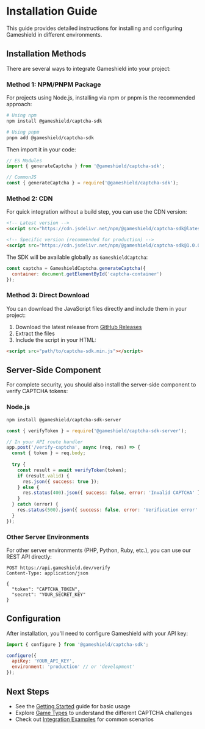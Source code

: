 # Installation Guide

This guide provides detailed instructions for installing and configuring Gameshield in different environments.

## Installation Methods

There are several ways to integrate Gameshield into your project:

### Method 1: NPM/PNPM Package

For projects using Node.js, installing via npm or pnpm is the recommended approach:

```bash
# Using npm
npm install @gameshield/captcha-sdk

# Using pnpm
pnpm add @gameshield/captcha-sdk
```

Then import it in your code:

```javascript
// ES Modules
import { generateCaptcha } from '@gameshield/captcha-sdk';

// CommonJS
const { generateCaptcha } = require('@gameshield/captcha-sdk');
```

### Method 2: CDN

For quick integration without a build step, you can use the CDN version:

```html
<!-- Latest version -->
<script src="https://cdn.jsdelivr.net/npm/@gameshield/captcha-sdk@latest/dist/captcha-sdk.min.js"></script>

<!-- Specific version (recommended for production) -->
<script src="https://cdn.jsdelivr.net/npm/@gameshield/captcha-sdk@1.0.0/dist/captcha-sdk.min.js"></script>
```

The SDK will be available globally as `GameshieldCaptcha`:

```javascript
const captcha = GameshieldCaptcha.generateCaptcha({
  container: document.getElementById('captcha-container')
});
```

### Method 3: Direct Download

You can download the JavaScript files directly and include them in your project:

1. Download the latest release from [GitHub Releases](https://github.com/your-username/gameshield/releases)
2. Extract the files
3. Include the script in your HTML:

```html
<script src="path/to/captcha-sdk.min.js"></script>
```

## Server-Side Component

For complete security, you should also install the server-side component to verify CAPTCHA tokens:

### Node.js

```bash
npm install @gameshield/captcha-sdk-server
```

```javascript
const { verifyToken } = require('@gameshield/captcha-sdk-server');

// In your API route handler
app.post('/verify-captcha', async (req, res) => {
  const { token } = req.body;
  
  try {
    const result = await verifyToken(token);
    if (result.valid) {
      res.json({ success: true });
    } else {
      res.status(400).json({ success: false, error: 'Invalid CAPTCHA' });
    }
  } catch (error) {
    res.status(500).json({ success: false, error: 'Verification error' });
  }
});
```

### Other Server Environments

For other server environments (PHP, Python, Ruby, etc.), you can use our REST API directly:

```
POST https://api.gameshield.dev/verify
Content-Type: application/json

{
  "token": "CAPTCHA_TOKEN",
  "secret": "YOUR_SECRET_KEY"
}
```

## Configuration

After installation, you'll need to configure Gameshield with your API key:

```javascript
import { configure } from '@gameshield/captcha-sdk';

configure({
  apiKey: 'YOUR_API_KEY',
  environment: 'production' // or 'development'
});
```

## Next Steps

- See the [Getting Started](/guide/getting-started) guide for basic usage
- Explore [Game Types](/guide/game-types) to understand the different CAPTCHA challenges
- Check out [Integration Examples](/guide/integration-examples) for common scenarios
